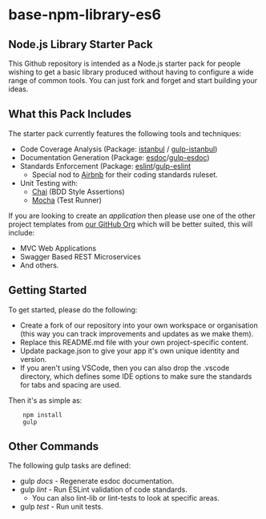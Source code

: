 # base-npm-library-es6
## Node.js Library Starter Pack
This Github repository is intended as a Node.js starter pack for people
wishing to get a basic library produced without having to configure a
wide range of common tools. You can just fork and forget and start building
your ideas.

## What this Pack Includes
The starter pack currently features the following tools and techniques:

- Code Coverage Analysis (Package: [istanbul](https://github.com/gotwarlost/istanbul) / [gulp-istanbul](https://github.com/SBoudrias/gulp-istanbul))
- Documentation Generation (Package: [esdoc](https://github.com/esdoc/esdoc)/[gulp-esdoc](https://github.com/nanopx/gulp-esdoc))
- Standards Enforcement (Package: [eslint](https://github.com/eslint/eslint)/[gulp-eslint](https://github.com/adametry/gulp-eslint)
    - Special nod to [Airbnb](https://github.com/airbnb/javascript/) for their coding standards ruleset.
- Unit Testing with:
    - [Chai](https://github.com/chaijs/chai) (BDD Style Assertions)
    - [Mocha](https://github.com/mochajs/mocha) (Test Runner)

If you are looking to create an _application_ then please use one of the
other project templates from [our GitHub Org](https://github.com/node-templates)
which will be better suited, this will include:

- MVC Web Applications
- Swagger Based REST Microservices
- And others.

## Getting Started
To get started, please do the following:

* Create a fork of our repository into your own workspace or organisation 
    (this way you can track improvements and updates as we make them).
* Replace this README.md file with your own project-specific content.
* Update package.json to give your app it's own unique identity and version.
* If you aren't using VSCode, then you can also drop the .vscode directory, 
which defines some IDE options to make sure the standards for tabs and spacing
are used.

Then it's as simple as:

        npm install
        gulp

## Other Commands
The following gulp tasks are defined:

* gulp *docs* - Regenerate esdoc documentation.
* gulp *lint* - Run ESLint validation of code standards. 
    - You can also lint-lib or lint-tests to look at specific areas.
* gulp *test* - Run unit tests.

